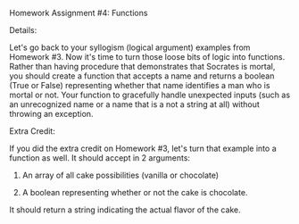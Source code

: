 Homework Assignment #4: Functions


Details:
 
Let's go back to your syllogism (logical argument) examples from Homework #3. Now it's time to turn those loose bits of logic into functions. Rather than having procedure that demonstrates that Socrates is mortal, you should create a function that accepts a name and returns a boolean (True or False) representing whether that name identifies a man who is mortal or not. Your function to gracefully handle unexpected inputs (such as an unrecognized name or a name that is a not a string at all) without throwing an exception.


Extra Credit:

If you did the extra credit on Homework #3, let's turn that example into a function as well. It should accept in 2 arguments:

1. An array of all cake possibilities (vanilla or chocolate)

2. A boolean representing whether or not the cake is chocolate.

It should return a string indicating the actual flavor of the cake.